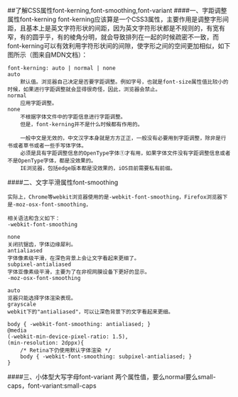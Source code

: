 ##了解CSS属性font-kerning,font-smoothing,font-variant
####一、字距调整属性font-kerning
font-kerning应该算是一个CSS3属性，主要作用是调整字形间距，且基本上是英文字符形状的间距，因为英文字符形状都是不规则的，有宽有窄，有的圆乎乎，有的棱角分明，就会导致排列在一起的时候疏密不一致，而font-kerning可以有效利用字符形状间的间隙，使字形之间的空间更加相似，如下图所示（图来自MDN文档）：
```
font-kerning: auto | normal | none
auto
    默认值。浏览器自己决定是否要字距调整。例如字号，也就是font-size属性值比较小的时候，如果进行字距调整就会显得很奇怪，因此，浏览器会禁止。
normal
    应用字距调整。
none
    不根据字体文件中的字距信息进行字距调整。
    但是，font-kerning并不是什么时候都有作用的。

    一般中文是无效的，中文汉字本身就是方方正正，一般没有必要用到字距调整，除非是行书或者草书或者一些手写体字体。
    必须是具有字距调整信息的OpenType字体①才有用，如果字体文件没有字距调整信息或者不是OpenType字体，都是没效果的。
    IE浏览器，包括edge版本都是没效果的，iOS目前需要私有前缀。
```
####二、文字平滑属性font-smoothing
```
实际上，Chrome等webkit浏览器使用的是-webkit-font-smoothing，Firefox浏览器下是-moz-osx-font-smoothing，

相关语法和含义如下：
-webkit-font-smoothing

none
关闭抗锯齿，字体边缘犀利。
antialiased
字体像素级平滑，在深色背景上会让文字看起来更细了。
subpixel-antialiased
字体亚像素级平滑，主要为了在非视网膜设备下更好的显示。
-moz-osx-font-smoothing

auto
览器只能选择字体渲染表现。
grayscale
webkit下的"antialiased"，可以让深色背景下的文字看起来更细。
```
```
body { -webkit-font-smoothing: antialiased; }
@media
(-webkit-min-device-pixel-ratio: 1.5),
(min-resolution: 2dppx){
    /* Retina下仍使用默认字体渲染 */
    body { -webkit-font-smoothing: subpixel-antialiased; }
}
```
####三、小体型大写字母font-variant
两个属性值，要么normal要么small-caps，font-variant:small-caps